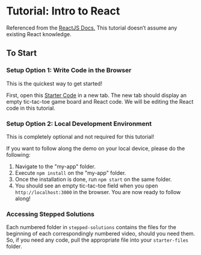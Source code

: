 # Tutorial: Intro to React

Referenced from the [ReactJS Docs.](https://reactjs.org/tutorial/tutorial.html) This tutorial doesn’t assume any existing React knowledge.

## To Start

### Setup Option 1: Write Code in the Browser
This is the quickest way to get started!

First, open this [Starter Code](https://codepen.io/gaearon/pen/oWWQNa?editors=0010) in a new tab. The new tab should display an empty tic-tac-toe game board and React code. We will be editing the React code in this tutorial.

### Setup Option 2: Local Development Environment
This is completely optional and not required for this tutorial!

If you want to follow along the demo on your local device, please do the following:
1. Navigate to the "my-app" folder.
2. Execute `npm install` on the "my-app" folder.
3. Once the installation is done, run `npm start` on the same folder.
4. You should see an empty tic-tac-toe field when you open `http://localhost:3000` in the browser. You are now ready to follow along!

### Accessing Stepped Solutions

Each numbered folder in `stepped-solutions` contains the files for the beginning of each correspondingly numbered video, should you need them. So, if you need any code, pull the appropriate file into your `starter-files` folder.
